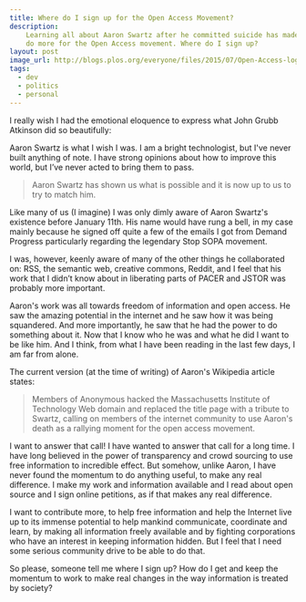 ```yaml
---
title: Where do I sign up for the Open Access Movement?
description:
    Learning all about Aaron Swartz after he committed suicide has made me (like many others) want to
    do more for the Open Access movement. Where do I sign up?
layout: post
image_url: http://blogs.plos.org/everyone/files/2015/07/Open-Access-logo.png
tags:
  - dev
  - politics
  - personal
---
```


I really wish I had the emotional eloquence to express what John Grubb Atkinson did so beautifully:

Aaron Swartz is what I wish I was. I am a bright technologist, but I've never built anything of note.
I have strong opinions about how to improve this world, but I&rsquo;ve never acted to bring them to pass.

> Aaron Swartz has shown us what is possible and it is now up to us to try to match him.

Like many of us (I imagine) I was only dimly aware of Aaron Swartz's existence before January 11th.
His name would have rung a bell, in my case mainly because he signed off quite a few of the emails
I got from Demand Progress particularly regarding the legendary Stop SOPA movement.

I was, however, keenly aware of many of the other things he collaborated on: RSS, the semantic web,
creative commons, Reddit, and I feel that his work that I didn&rsquo;t know about in liberating parts
of PACER and JSTOR&nbsp;was probably more important.

Aaron's work was all towards freedom of information and open access. He saw the amazing potential in
the internet and he saw how it was being squandered. And more importantly, he saw that he had the
power to do something about it. Now that I know who he was and what he did I want to be like him. And
I think, from what I have been reading in the last few days, I am far from alone.

The current version (at the time of writing) of Aaron's Wikipedia article states:

> Members of Anonymous hacked the Massachusetts Institute of Technology Web domain and replaced the
> title page with a tribute to Swartz, calling on members of the internet community to use Aaron's
> death as a rallying moment for the open access movement.

I want to answer that call! I have wanted to answer that call for a long time. I have long believed
in the power of transparency and crowd sourcing to use free information to incredible effect. But
somehow, unlike Aaron, I have never found the momentum to do anything useful, to make any real
difference. I make my work and information available and I read about open source and I sign online
petitions, as if that makes any real difference.

I want to contribute more, to help free information and help the Internet live up to its immense
potential to help mankind communicate, coordinate and learn, by making all information freely available
and by fighting corporations who have an interest in keeping information hidden. But I feel that I need
some serious community drive to be able to do that.

So please, someone tell me where I sign up? How do I get and keep the momentum to work to make real
changes in the way information is treated by society?
